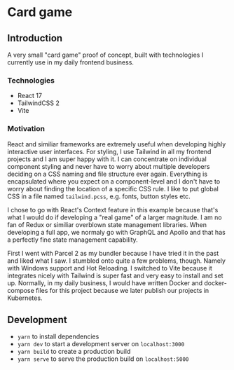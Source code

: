 # Card game

## Introduction

A very small "card game" proof of concept, built with technologies I currently use in my daily frontend business.

### Technologies

-   React 17
-   TailwindCSS 2
-   Vite

### Motivation

React and similiar frameworks are extremely useful when developing highly interactive user interfaces. For styling, I use Tailwind in all my frontend projects and I am super happy with it. I can concentrate on individual component styling and never have to worry about multiple developers deciding on a CSS naming and file structure ever again. Everything is encapsulated where you expect on a component-level and I don't have to worry about finding the location of a specific CSS rule. I like to put global CSS in a file named `tailwind.pcss`, e.g. fonts, button styles etc.

I chose to go with React's Context feature in this example because that's what I would do if developing a "real game" of a larger magnitude. I am no fan of Redux or similiar overblown state management libraries. When developing a full app, we normaly go with GraphQL and Apollo and that has a perfectly fine state management capability.

First I went with Parcel 2 as my bundler because I have tried it in the past and liked what I saw. I stumbled onto quite a few problems, though. Namely with Windows support and Hot Reloading. I switched to Vite because it integrates nicely with Tailwind is super fast and very easy to install and set up. Normally, in my daily business, I would have written Docker and docker-compose files for this project because we later publish our projects in Kubernetes.

## Development

-   `yarn` to install dependencies
-   `yarn dev` to start a development server on `localhost:3000`
-   `yarn build` to create a production build
-   `yarn serve` to serve the production build on `localhost:5000`
